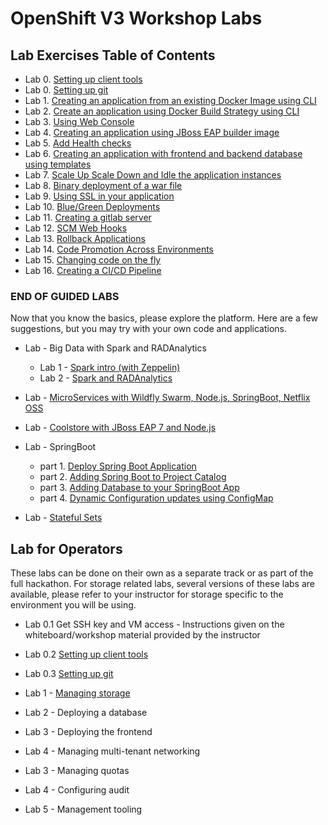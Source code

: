 # OpenShift V3 Workshop Labs

## Lab Exercises Table of Contents
* Lab 0. [Setting up client tools](0_Setting_up_client_tools.md)
* Lab 0. [Setting up git](0_Setting_up_git.md)
* Lab 1. [Creating an application from an existing Docker Image using CLI](1_Create_App_From_a_Docker_Image.md)
* Lab 2. [Create an application using Docker Build Strategy using CLI](2_Create_App_Using_Docker_Build.md)
* Lab 3. [Using Web Console](3_Using_Web_Console.md)
* Lab 4. [Creating an application using JBoss EAP builder image](4_Creating_an_application_using_JBoss_EAP_builder_image.md)
* Lab 5. [Add Health checks](HealthCheck.md)  
* Lab 6. [Creating an application with frontend and backend database using templates](5_Using_templates.md)
* Lab 7. [Scale Up Scale Down and Idle the application instances](6_Scale_up_and_Scale_down_the_application_instances.md)
* Lab 8. [Binary deployment of a war file](7_Binary_Deployment_of_a_war_file.md)
* Lab 9. [Using SSL in your application](8_Using_SSL_In_your_Application.md)
* Lab 10. [Blue/Green Deployments](9_Blue_Green_Deployments.md)
* Lab 11. [Creating a gitlab server](GitLab.md)
* Lab 12. [SCM Web Hooks](10_SCM_Web_Hooks.md)
* Lab 13. [Rollback Applications](11_Rollback_Applications.md)
* Lab 14. [Code Promotion Across Environments](12_Code_Promotion_Across_Environments.md)
* Lab 15. [Changing code on the fly](18_Changing_code_on_the_fly.md)
* Lab 16. [Creating a CI/CD Pipeline](19._Creating_a_Pipeline.md)
### END OF GUIDED LABS
Now that you know the basics, please explore the platform. Here are a few suggestions, but you may try with your own code and applications.


* Lab - Big Data with Spark and RADAnalytics
   * Lab 1 - [Spark intro (with Zeppelin)](xtra1_Spark-intro.md)
   * Lab 2 - [Spark and RADAnalytics](xtra2_Spark-radanalytics.md)

* Lab - [MicroServices with Wildfly Swarm, Node.js, SpringBoot, Netflix OSS](https://cdn.rawgit.com/redhat-helloworld-msa/helloworld-msa/master/readme.html#_create_a_project)

* Lab - [Coolstore with JBoss EAP 7 and Node.js](https://github.com/jbossdemocentral/coolstore-microservice)

* Lab - SpringBoot     
    * part 1. [Deploy Spring Boot Application](14_Deploy_a_Spring_Boot_Application.md)
    * part 2. [Adding Spring Boot to Project Catalog](15_Adding_Spring_Boot_S2I_Image_to_the_Project_Catalog.md)
    * part 3. [Adding Database to your SpringBoot App](16_Adding_database_to_your_Spring_Boot_Application.md)
    * part 4. [Dynamic Configuration updates using ConfigMap](17_Dynamic_Configuration_Updates_using_ConfigMap.md)

* Lab - [Stateful Sets](xtra3_Stateful-sets.md)

<a name="ops"></a>
## Lab for Operators
These labs can be done on their own as a separate track or as part of the full hackathon. For storage related labs, several versions of these labs are available, please refer to your instructor for storage specific to the environment you will be using.
* Lab 0.1 Get SSH key and VM access - Instructions given on the whiteboard/workshop material provided by the instructor
* Lab 0.2 [Setting up client tools](0_Setting_up_client_tools.md)
* Lab 0.3 [Setting up git](0_Setting_up_git.md)

* Lab 1 - [Managing storage](ops1-storage.md)
* Lab 2 - Deploying a database
* Lab 3 - Deploying the frontend
* Lab 4 - Managing multi-tenant networking 
* Lab 3 - Managing quotas
* Lab 4 - Configuring audit
* Lab 5 - Management tooling
